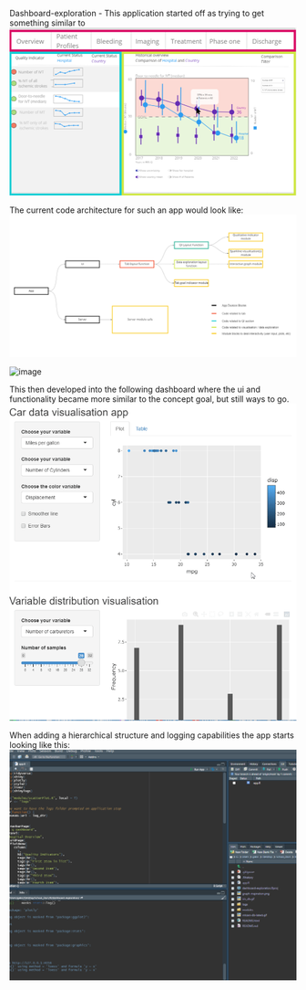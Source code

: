 Dashboard-exploration - 
This application started off as trying to get something similar to
![Res Q Dashboard concept idea](Images/App_Sections.png)

The current code architecture for such an app would look like:
![Code Architecture V1](Images/Code_Architetcture_v1.png)

![image](https://user-images.githubusercontent.com/1982879/168111055-b9643f15-9458-48f7-81d8-f990446a8fb4.png)

This then developed into the following dashboard where the ui and functionality became more similar to the concept goal, but still ways to go.
![mtcars dashboard](Images/mtcars-db-latest.gif)

When adding a hierarchical structure and logging capabilities the app starts looking like this:
![Honing in on dashboard interface](Images/Update12-05-22.gif)


